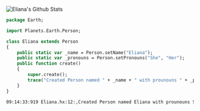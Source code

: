 ![Eliana's Github Stats](https://github-readme-stats.vercel.app/api?username=cheese-curd&show_icons=true&theme=synthwave&count_private=true&custom_title=Eliana%27s%20Github%20Stats)
```hx
package Earth;

import Planets.Earth.Person;

class Eliana extends Person
{
	public static var _name = Person.setName("Eliana");
	public static var _pronouns = Person.setPronouns("She", "Her");
	public function create()
	{
		super.create();
		trace("Created Person named " + _name + " with prounouns " + _pronouns);
	}
}
```

```bash
09:14:33:919 Eliana.hx:12:,Created Person named Eliana with prounouns She/Her
 ```
